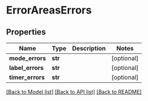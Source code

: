 # ErrorAreasErrors

## Properties
Name | Type | Description | Notes
------------ | ------------- | ------------- | -------------
**mode_errors** | **str** |  | [optional] 
**label_errors** | **str** |  | [optional] 
**timer_errors** | **str** |  | [optional] 

[[Back to Model list]](../README.md#documentation-for-models) [[Back to API list]](../README.md#documentation-for-api-endpoints) [[Back to README]](../README.md)

